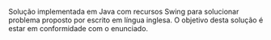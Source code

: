 Solução implementada em Java com recursos Swing
para solucionar problema proposto por escrito em língua inglesa.
O objetivo desta solução é estar em conformidade com o enunciado.
